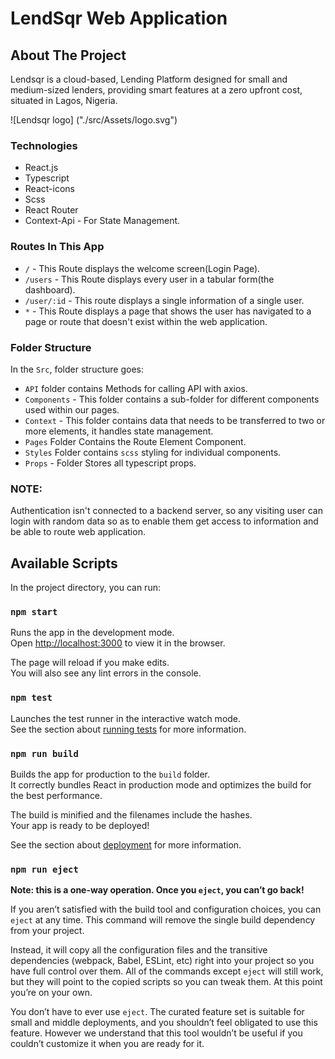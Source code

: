 # LendSqr Web Application
## About The Project

Lendsqr is a cloud-based, Lending Platform designed for small and medium-sized lenders, providing smart features at a zero upfront cost, situated in Lagos, Nigeria.

![Lendsqr logo]
("./src/Assets/logo.svg")

### Technologies
* React.js
* Typescript
* React-icons
* Scss
* React Router
* Context-Api - For State Management.

### Routes In This App
* `/` - This Route displays the welcome screen(Login Page).
* `/users` - This Route displays every user in a tabular form(the dashboard).
* `/user/:id` - This route displays a single information of a single user.
* `*` - This Route displays a page that shows the user has navigated to a page or route that doesn't exist within the web application.

### Folder Structure

In the `Src`, folder structure goes:

* `API` folder contains Methods for calling API with axios.
* `Components` - This folder contains a sub-folder for different components used within our pages.
* `Context` - This folder contains data that needs to be transferred to two or more elements, it handles state management.
* `Pages` Folder Contains the Route Element Component.
* `Styles` Folder contains `scss` styling for individual components.
* `Props` - Folder Stores all typescript props.

### NOTE:
Authentication isn't connected to a backend server, so any visiting user can login with random data so as to enable them get access to information and be able to route web application.


## Available Scripts

In the project directory, you can run:

### `npm start`

Runs the app in the development mode.\
Open [http://localhost:3000](http://localhost:3000) to view it in the browser.

The page will reload if you make edits.\
You will also see any lint errors in the console.

### `npm test`

Launches the test runner in the interactive watch mode.\
See the section about [running tests](https://facebook.github.io/create-react-app/docs/running-tests) for more information.

### `npm run build`

Builds the app for production to the `build` folder.\
It correctly bundles React in production mode and optimizes the build for the best performance.

The build is minified and the filenames include the hashes.\
Your app is ready to be deployed!

See the section about [deployment](https://facebook.github.io/create-react-app/docs/deployment) for more information.

### `npm run eject`

**Note: this is a one-way operation. Once you `eject`, you can’t go back!**

If you aren’t satisfied with the build tool and configuration choices, you can `eject` at any time. This command will remove the single build dependency from your project.

Instead, it will copy all the configuration files and the transitive dependencies (webpack, Babel, ESLint, etc) right into your project so you have full control over them. All of the commands except `eject` will still work, but they will point to the copied scripts so you can tweak them. At this point you’re on your own.

You don’t have to ever use `eject`. The curated feature set is suitable for small and middle deployments, and you shouldn’t feel obligated to use this feature. However we understand that this tool wouldn’t be useful if you couldn’t customize it when you are ready for it.
